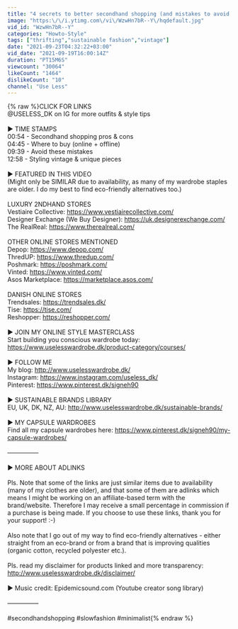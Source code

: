 ```yaml
---
title: "4 secrets to better secondhand shopping (and mistakes to avoid!)"
image: "https:\/\/i.ytimg.com\/vi\/WzwHn7bR--Y\/hqdefault.jpg"
vid_id: "WzwHn7bR--Y"
categories: "Howto-Style"
tags: ["thrifting","sustainable fashion","vintage"]
date: "2021-09-23T04:32:22+03:00"
vid_date: "2021-09-19T16:00:14Z"
duration: "PT15M6S"
viewcount: "30064"
likeCount: "1464"
dislikeCount: "10"
channel: "Use Less"
---
```

{% raw %}CLICK FOR LINKS<br />@USELESS_DK on IG for more outfits &amp; style tips<br /><br />► TIME STAMPS<br />00:54 - Secondhand shopping pros &amp; cons<br />04:45 - Where to buy (online + offline)<br />09:39 - Avoid these mistakes<br />12:58 - Styling vintage &amp; unique pieces<br /><br />► FEATURED IN THIS VIDEO<br />(Might only be SIMILAR due to availability, as many of my wardrobe staples are older. I do my best to find eco-friendly alternatives too.)<br /><br />LUXURY 2NDHAND STORES<br />Vestiaire Collective: <a rel="nofollow" target="blank" href="https://www.vestiairecollective.com/">https://www.vestiairecollective.com/</a><br />Designer Exchange (We Buy Designer): <a rel="nofollow" target="blank" href="https://uk.designerexchange.com/">https://uk.designerexchange.com/</a><br />The RealReal: <a rel="nofollow" target="blank" href="https://www.therealreal.com/">https://www.therealreal.com/</a><br /><br />OTHER ONLINE STORES MENTIONED<br />Depop: <a rel="nofollow" target="blank" href="https://www.depop.com/">https://www.depop.com/</a><br />ThredUP: <a rel="nofollow" target="blank" href="https://www.thredup.com/">https://www.thredup.com/</a><br />Poshmark: <a rel="nofollow" target="blank" href="https://poshmark.com/">https://poshmark.com/</a><br />Vinted: <a rel="nofollow" target="blank" href="https://www.vinted.com/">https://www.vinted.com/</a><br />Asos Marketplace: <a rel="nofollow" target="blank" href="https://marketplace.asos.com/">https://marketplace.asos.com/</a><br /><br />DANISH ONLINE STORES<br />Trendsales: <a rel="nofollow" target="blank" href="https://trendsales.dk/">https://trendsales.dk/</a><br />Tise: <a rel="nofollow" target="blank" href="https://tise.com/">https://tise.com/</a><br />Reshopper: <a rel="nofollow" target="blank" href="https://reshopper.com/">https://reshopper.com/</a><br /><br />► JOIN MY ONLINE STYLE MASTERCLASS<br />Start building you conscious wardrobe today: <a rel="nofollow" target="blank" href="https://www.uselesswardrobe.dk/product-category/courses/">https://www.uselesswardrobe.dk/product-category/courses/</a><br /><br />► FOLLOW ME <br />My blog: <a rel="nofollow" target="blank" href="http://www.uselesswardrobe.dk/">http://www.uselesswardrobe.dk/</a><br />Instagram: <a rel="nofollow" target="blank" href="https://www.instagram.com/useless_dk/">https://www.instagram.com/useless_dk/</a><br />Pinterest: <a rel="nofollow" target="blank" href="https://www.pinterest.dk/signeh90">https://www.pinterest.dk/signeh90</a><br /><br />► SUSTAINABLE BRANDS LIBRARY<br />EU, UK, DK, NZ, AU: <a rel="nofollow" target="blank" href="http://www.uselesswardrobe.dk/sustainable-brands/">http://www.uselesswardrobe.dk/sustainable-brands/</a><br /><br />► MY CAPSULE WARDROBES <br />Find all my capsule wardrobes here: <a rel="nofollow" target="blank" href="https://www.pinterest.dk/signeh90/my-capsule-wardrobes/">https://www.pinterest.dk/signeh90/my-capsule-wardrobes/</a><br /><br />—————<br /><br />► MORE ABOUT ADLINKS<br /><br />Pls. Note that some of the links are just similar items due to availability (many of my clothes are older), and that some of them are adlinks which means I might be working on an affiliate-based term with the brand/website. Therefore I may receive a small percentage in commission if a purchase is being made. If you choose to use these links, thank you for your support! :-)<br /><br />Also note that I go out of my way to find eco-friendly alternatives - either straight from an eco-brand or from a brand that is improving qualities (organic cotton, recycled polyester etc.).<br /><br /> Pls. read my disclaimer for products linked and more transparency: <a rel="nofollow" target="blank" href="http://www.uselesswardrobe.dk/disclaimer/">http://www.uselesswardrobe.dk/disclaimer/</a><br /><br />► Music credit: Epidemicsound.com (Youtube creator song library)<br /><br />—————<br /><br />#secondhandshopping #slowfashion #minimalist{% endraw %}
